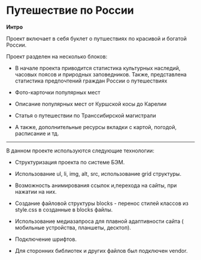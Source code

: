 #  Путешествие по России


**Интро**

Проект включает в себя буклет о путшествиях по красивой и богатой России.

Проект разделен на несколько блоков:

- В начале проекта приводится статистика культурных наследий, часовых поясов и природных заповедников.
  Также, представлена статистика предпочтений граждан России о путешествиях

- Фото-карточки популярных мест

- Описание популярных мест от Куршской косы до Карелии

- Статья о путешествии по Транссибирской магистрали

- А также, дополнительные ресурсы вкладки с картой, погодой, расписание и тд.

___________________________

В данном проекте используются следующие технологии:

- Структуризация проекта по системе БЭМ.

- Использование  ul, li, img, alt, src, использование grid структуры.

- Возможность анимирования ссылок и,перехода на сайты, при нажатии на них.

- Создание файловой структуры blocks - перенос стилей классов  из style.css в созданные в blocks файлы. 

- Использование медиазапроса для плавной адаптивности сайта ( мобильные устройства, планшеты, десктоп).

- Подключение шрифтов.

- Для сторонних библиотек и других файлов был подключен vendor.
